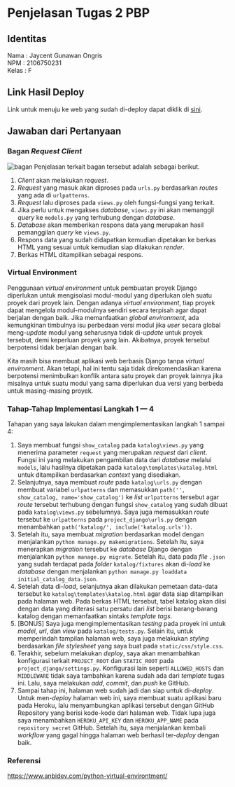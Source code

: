 # Penjelasan Tugas 2 PBP

## Identitas
Nama    : Jaycent Gunawan Ongris<br>
NPM     : 2106750231<br>
Kelas   : F

## Link Hasil Deploy
Link untuk menuju ke web yang sudah di-deploy dapat diklik di [sini](https://tugas-pbp-2.herokuapp.com/katalog/).

## Jawaban dari Pertanyaan
### Bagan *Request Client*
![bagan](https://user-images.githubusercontent.com/88029772/189681692-6527e06e-05f8-490f-86f6-c6c076742bd2.png)
Penjelasan terkait bagan tersebut adalah sebagai berikut.
1. *Client* akan melakukan *request*.
2. *Request* yang masuk akan diproses pada `urls.py` berdasarkan *routes* yang ada di `urlpatterns`.
3. *Request* lalu diproses pada `views.py` oleh fungsi-fungsi yang terkait.
4. Jika perlu untuk mengakses *database*, `views.py` ini akan memanggil *query* ke `models.py` yang terhubung dengan *database*.
5. *Database* akan memberikan respons data yang merupakan hasil pemanggilan *query* ke `views.py`.
6. Respons data yang sudah didapatkan kemudian dipetakan ke berkas HTML yang sesuai untuk kemudian siap dilakukan *render*.
7. Berkas HTML ditampilkan sebagai respons.

### Virtual Environment
Penggunaan *virtual environment* untuk pembuatan proyek Django diperlukan untuk mengisolasi modul-modul yang diperlukan oleh suatu proyek dari proyek lain. Dengan adanya *virtual environment*, tiap proyek dapat mengelola modul-modulnya sendiri secara terpisah agar dapat berjalan dengan baik. Jika memanfaatkan *global environment*, ada kemungkinan timbulnya isu perbedaan versi modul jika *user* secara global meng-*update* modul yang seharusnya tidak di-*update* untuk proyek tersebut, demi keperluan proyek yang lain. Akibatnya, proyek tersebut berpotensi tidak berjalan dengan baik.<br>

Kita masih bisa membuat aplikasi web berbasis Django tanpa *virtual environment*. Akan tetapi, hal ini tentu saja tidak direkomendasikan karena berpotensi menimbulkan konflik antara satu proyek dan proyek lainnya jika misalnya untuk suatu modul yang sama diperlukan dua versi yang berbeda untuk masing-masing proyek.

### Tahap-Tahap Implementasi Langkah 1 — 4
Tahapan yang saya lakukan dalam mengimplementasikan langkah 1 sampai 4:
1. Saya membuat fungsi `show_catalog` pada `katalog\views.py` yang menerima parameter `request` yang merupakan *request* dari *client*. Fungsi ini yang melakukan pengambilan data dari *database* melalui `models`, lalu hasilnya dipetakan pada `katalog\templates\katalog.html` untuk ditampilkan berdasarkan *context* yang disediakan.
2. Selanjutnya, saya membuat *route* pada `katalog\urls.py` dengan membuat variabel `urlpatterns` dan memasukkan `path('', show_catalog, name='show_catalog')` ke *list* `urlpatterns` tersebut agar *route* tersebut terhubung dengan fungsi `show_catalog` yang sudah dibuat pada `katalog\views.py` sebelumnya. Saya juga memasukkan *route* tersebut ke `urlpatterns` pada `project_django\urls.py` dengan menambahkan `path('katalog/', include('katalog.urls'))`.
3. Setelah itu, saya membuat *migration* berdasarkan model dengan menjalankan `python manage.py makemigrations`. Setelah itu, saya menerapkan *migration* tersebut ke *database* Django dengan menjalankan `python manage.py migrate`. Setelah itu, data pada *file* `.json` yang sudah terdapat pada *folder* `katalog/fixtures` akan di-*load* ke *database* dengan menjalankan `python manage.py loaddata initial_catalog_data.json`.
4. Setelah data di-*load*, selanjutnya akan dilakukan pemetaan data-data tersebut ke `katalog\templates\katalog.html` agar data siap ditampilkan pada halaman web. Pada berkas HTML tersebut, tabel katalog akan diisi dengan data yang diiterasi satu persatu dari *list* berisi barang-barang katalog dengan memanfaatkan sintaks *template tags*.
5. \[BONUS\] Saya juga mengimplementasikan *testing* pada proyek ini untuk *model*, *url*, dan *view* pada `katalog/tests.py`. Selain itu, untuk memperindah tampilan halaman web, saya juga melakukan *styling* berdasarkan *file stylesheet* yang saya buat pada `static/css/style.css`. 
6. Terakhir, sebelum melakukan *deploy*, saya akan menambahkan konfigurasi terkait `PROJECT_ROOT` dan `STATIC_ROOT` pada `project_django/settings.py`. Konfigurasi lain seperti `ALLOWED_HOSTS` dan `MIDDLEWARE` tidak saya tambahkan karena sudah ada dari *template* tugas ini. Lalu, saya melakukan *add*, *commit*, dan *push* ke GitHub.
7. Sampai tahap ini, halaman web sudah jadi dan siap untuk di-*deploy*. Untuk men-*deploy* halaman web ini, saya membuat suatu aplikasi baru pada Heroku, lalu menyambungkan aplikasi tersebut dengan GitHub Repository yang berisi kode-kode dari halaman web. Tidak lupa juga saya menambahkan `HEROKU_API_KEY` dan `HEROKU_APP_NAME` pada `repository secret` GitHub. Setelah itu, saya menjalankan kembali *workflow* yang gagal hingga halaman web berhasil ter-*deploy* dengan baik.

### Referensi
https://www.anbidev.com/python-virtual-environtment/

